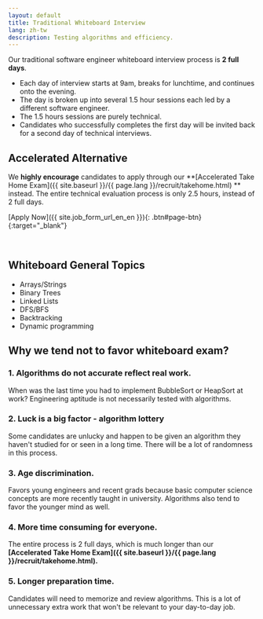 ```yaml
---
layout: default
title: Traditional Whiteboard Interview
lang: zh-tw
description: Testing algorithms and efficiency.
---
```


Our traditional software engineer whiteboard interview process is **2 full days**.

- Each day of interview starts at 9am, breaks for lunchtime, and continues onto the evening.
- The day is broken up into several 1.5 hour sessions each led by a different software engineer.
- The 1.5 hours sessions are purely technical.
- Candidates who successfully completes the first day will be invited back for a second day of technical interviews.

## Accelerated Alternative

We **highly encourage** candidates to apply through our **[Accelerated Take Home Exam]({{ site.baseurl }}/{{ page.lang }}/recruit/takehome.html)
** instead. The entire technical evaluation process is only 2.5 hours, instead of 2 full days.

[Apply Now]({{ site.job_form_url_en_en }}){: .btn#page-btn}{:target="\_blank"}

<br>

## Whiteboard General Topics

- Arrays/Strings
- Binary Trees
- Linked Lists
- DFS/BFS
- Backtracking
- Dynamic programming

## Why we tend not to favor whiteboard exam?

### 1. Algorithms do not accurate reflect real work.

When was the last time you had to implement BubbleSort or HeapSort at work? Engineering aptitude is not necessarily tested with algorithms.

### 2. Luck is a big factor - algorithm lottery

Some candidates are unlucky and happen to be given an algorithm they haven't studied for or seen in a long time. There will be a lot of randomness in this process.

### 3. Age discrimination.

Favors young engineers and recent grads because basic computer science concepts are more recently taught in university. Algorithms also tend to favor the younger mind as well.

### 4. More time consuming for everyone.

The entire process is 2 full days, which is much longer than our **[Accelerated Take Home Exam]({{ site.baseurl }}/{{ page.lang }}/recruit/takehome.html).**

### 5. Longer preparation time.

Candidates will need to memorize and review algorithms. This is a lot of unnecessary extra work that won't be relevant to your day-to-day job.

<br>
